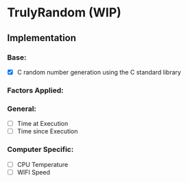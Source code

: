# TrulyRandom (WIP)

## Implementation

### Base:
- [x] C random number generation using the C standard library

### Factors Applied:

### General:
- [ ] Time at Execution
- [ ] Time since Execution

### Computer Specific:
- [ ] CPU Temperature
- [ ] WIFI Speed
